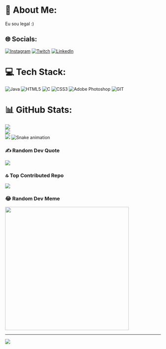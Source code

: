 # 💫 About Me:
Eu sou legal :)


## 🌐 Socials:
[![Instagram](https://img.shields.io/badge/Instagram-%23E4405F.svg?logo=Instagram&logoColor=white)](https://instagram.com/leoneluniverse) [![Twitch](https://img.shields.io/badge/Twitch-%239146FF.svg?logo=Twitch&logoColor=white)](https://twitch.tv/srayazigi) [![LinkedIn](https://img.shields.io/badge/LinkedIn-%230077B5.svg?logo=linkedin&logoColor=white)](https://www.linkedin.com/in/sabrina-leonel-97a340299/) 
# 💻 Tech Stack:
![Java](https://img.shields.io/badge/java-%23ED8B00.svg?style=for-the-badge&logo=openjdk&logoColor=white) ![HTML5](https://img.shields.io/badge/html5-%23E34F26.svg?style=for-the-badge&logo=html5&logoColor=white) ![C](https://img.shields.io/badge/c-%2300599C.svg?style=for-the-badge&logo=c&logoColor=white) ![CSS3](https://img.shields.io/badge/css3-%231572B6.svg?style=for-the-badge&logo=css3&logoColor=white) ![Adobe Photoshop](https://img.shields.io/badge/adobe%20photoshop-%2331A8FF.svg?style=for-the-badge&logo=adobe%20photoshop&logoColor=white) ![GIT](https://img.shields.io/badge/Git-fc6d26?style=for-the-badge&logo=git&logoColor=white)
# 📊 GitHub Stats:
![](https://github-readme-stats.vercel.app/api?username=SabrinaLeonel&theme=dark&hide_border=false&include_all_commits=true&count_private=true)<br/>
![](https://github-readme-streak-stats.herokuapp.com/?user=SabrinaLeonel&theme=dark&hide_border=false)<br/>
![](https://github-readme-stats.vercel.app/api/top-langs/?username=SabrinaLeonel&theme=dark&hide_border=false&include_all_commits=true&count_private=true&layout=compact)
![Snake animation](https://github.com/SabrinaLeonel/SabrinaLeonel/blob/output/github-contribution-grid-snake.svg)

### ✍️ Random Dev Quote
![](https://quotes-github-readme.vercel.app/api?type=horizontal&theme=radical)


### 🔝 Top Contributed Repo
![](https://github-contributor-stats.vercel.app/api?username=SabrinaLeonel&limit=5&theme=dark&combine_all_yearly_contributions=true)


### 😂 Random Dev Meme
<img src='https://randommeme-five.vercel.app/' style="height: 400px;"/>

---
[![](https://visitcount.itsvg.in/api?id=SabrinaLeonel&icon=0&color=0)](https://visitcount.itsvg.in)


<!-- Proudly created with GPRM ( https://gprm.itsvg.in ) -->



